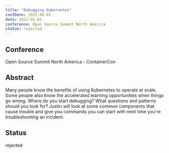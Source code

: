 ```yaml
---
title: "Debugging Kubernetes"
confDate: 2022-06-01
date: 2022-01-01
conference: Open Source Summit North America
status: rejected
---
```


## Conference
Open Source Summit North America - ContainerCon

## Abstract
Many people know the benefits of using Kubernetes to operate at scale.
Some people also know the accelerated learning opportunities when things go wrong.
Where do you start debugging? What questions and patterns should you look for?
Justin will look at some common components that cause trouble and give you commands you can start with next time  you're troubleshooting an incident.

## Status
rejected